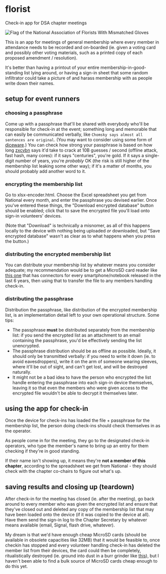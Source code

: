 # florist

Check-in app for DSA chapter meetings

![Flag of the National Association of Florists With Mismatched Gloves](https://i.redd.it/5tcqkz51cl2z.jpg)

This is an app for meetings of general membership where every member in attendance needs to be recorded and on-boarded (ie. given a voting card and possibly other voting materials, such as a printed copy of each proposed amendment / resolution).

It's better than having a printout of your entire membership-in-good-standing list lying around, or having a sign-in sheet that some random infiltrator could take a picture of and harass membership with as people write down their names.

## setup for event runners

### choosing a passphrase

Come up with a passphrase that'll be shared with everybody who'll be responsible for check-in at the event; something long and memorable that can easily be communicated verbally, like `Chomsky says almost all sentences are original`. (You may want to consider using some form of [diceware][].) You can check how strong your passphrase is based on how long [zxcvbn][tryzxcvbn] says it'd take to crack at 10B guesses / second (offline attack, fast hash, many cores): if it says "centuries", you're gold. If it says a single-digit number of years, you're *probably* OK (the risk is still higher of the membership list leaking some other way); if it's a matter of months, you should probably add another word to it.

[diceware]: https://www.eff.org/deeplinks/2016/07/new-wordlists-random-passphrases
[tryzxcvbn]: https://lowe.github.io/tryzxcvbn/

### encrypting the membership list

Go to xlsx-encoder.html. Choose the Excel spreadsheet you get from National every month, and enter the passphrase you devised earlier. Once you've entered these things, the "Download encrypted database" button should be enabled; click that to save the encrypted file you'll load onto sign-in volunteers' devices.

(Note that "Download" is technically a misnomer, as all of this happens locally to the device with nothing being uploaded *or* downloaded, but "Save encrypted database" wasn't as clear as to what happens when you press the button.)

### distributing the encrypted membership list

You can distribute your membership list by whatever means you consider adequate; my recommendation would be to get a MicroSD card reader like [this one][B072WGBS4B] that has connectors for every smartphone/notebook released in the last 6 years, then using that to transfer the file to any members handling check-in.

[B072WGBS4B]: https://www.amazon.com/Micro-Reader-iPhone-Connector-Lightning/dp/B072WGBS4B/
[B01JOMO5FA]: https://www.amazon.com/gp/product/B01JOMO5FA/

### distributing the passphrase

Distribution the passphrase, like distribution of the encrypted membership list, is an implementation detail left to your own operational structure. Some tips:

- The passphrase **must** be distributed separately from the membership list: if you send the encrypted list as an attachment to an email containing the passphrase, you'd be effectively sending the list unencrypted.
- The passphrase distribution should be as offline as possible. Ideally, it should only be transmitted verbally: if you need to write it down (ie. to avoid eavesdroppers), write it on the arm of someone wearing sleeves, where it'll be out of sight, and can't get lost, and will be destroyed naturally.
- It might not be a bad idea to have the person who encrypted the list handle entering the passphrase into each sign-in device themselves, leaving it so that even the members who were given access to the encrypted file wouldn't be able to decrypt it themselves later.

## using the app for check-in

Once the device for check-ins has loaded the file + passphrase for the membership list, the person doing check-ins should check themselves in as the operator.

As people come in for the meeting, they go to the designated check-in operators, who type the member's name to bring up an entry for them checking if they're in good standing.

If their name isn't showing up, it means they're **not a member of this chapter**, according to the spreadsheet we get from National - they should check with the chapter co-chairs to figure out what's up.

## saving results and closing up (teardown)

After check-in for the meeting has closed (ie. after the meeting), go back around to every member who was given the encrypted list and ensure that they've closed out and deleted any copy of the membership list that may have been loaded onto the device (if it was copied to the device at all). Have them send the sign-in log to the Chapter Secretary by whatever means available (email, Signal, flash drive, whatever).

My dream is that we'd have enough cheap MicroSD cards (should be available in obsolete capacities like 32MB) that it would be feasible to, once checkin has stopped and every volunteer handling check-in has deleted the member list from their devices, the card could then be completely, ritualistically destroyed (ie. ground into dust in a burr grinder like [this][B01JOMO5FA]), but I haven't been able to find a bulk source of MicroSD cards cheap enough to do this yet.
